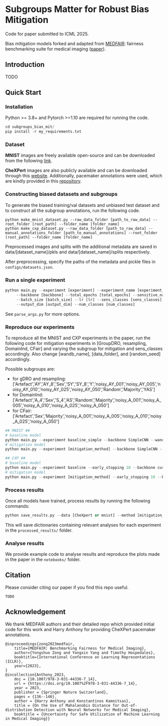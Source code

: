 # Subgroups Matter for Robust Bias Mitigation

Code for paper submitted to ICML 2025.

Bias mitigation models forked and adapted from [MEDFAIR](https://github.com/ys-zong/MEDFAIR/blob/main/): fairness benchmarking suite for medical imaging ([paper](https://arxiv.org/abs/2210.01725)). 

## Introduction

TODO

## Quick Start

### Installation
Python >= 3.8+ and Pytorch >=1.10 are required for running the code.

```python
cd subgroups_bias_mit/
pip install -r my_requirements.txt
```

### Dataset

**MNIST** images are freely available open-source and can be downloaded from the following [link](https://www.kaggle.com/datasets/hojjatk/mnist-dataset).

**CheXPert** images are also publicly available and can be downloaded through this [website](https://stanfordmlgroup.github.io/competitions/chexpert/). 
Additionally, pacemaker annotations were used, which are kindly provided in this [repository](https://github.com/HarryAnthony/Mahalanobis-OOD-detection).

### Constructing biased datasets and subgroups

To generate the biased training/val datasets and unbiased test dataset and to construct all the subgroup annotations, run the following code. 
```
python make_mnist_dataset.py --raw_data_folder [path_to_raw_data] --root_folder [root_path] --folder_name [folder_name]
python make_cxp_dataset.py --raw_data_folder [path_to_raw_data] --manual_annotations_folder [path_to_manual_annotations] --root_folder [root_path] --folder_name [folder_name]
```

Preprocessed images and splits with the additional metadata are saved in data/[dataset_name]/pkls and data/[dataset_name]/splits respectively.
 
After preprocessing, specify the paths of the metadata and pickle files in `configs/datasets.json`.

### Run a single experiment

```python
python main.py --experiment [experiment] --experiment_name [experiment_name] --dataset_name [dataset_name] \
     --backbone [backbone] --total_epochs [total_epochs] --sensitive_name [sensitive_name] \
     --batch_size [batch_size] --lr [lr] --sens_classes [sens_classes]  --val_strategy [val_strategy] \
     --output_dim [output_dim] --num_classes [num_classes]
```

See `parse_args.py` for more options.

### Reproduce our experiments

To reproduce all the MNIST and CXP experiments in the paper, run the following code for mitigation experiments in [GroupDRO, resampling, DomainInd, CFair] and varying the subgroup for mitigation and sens_classes accordingly. Also change [wandb_name], [data_folder], and [random_seed] accordingly.

Possible subgroups are:
- for gDRO and resampling: ['Artefact','AY','AY_8','Sex','SY','SY_8','Y','noisy_AY_001','noisy_AY_005','noisy_AY_010','noisy_AY_025','noisy_AY_050','Random','Majority','YAS']
- for DomainInd: ['Artefact','A_4','Sex','S_4','AS','Random','Majority','noisy_A_001','noisy_A_005','noisy_A_010','noisy_A_025','noisy_A_050']
- for CFair: ['Artefact','Sex','Majority','noisy_A_001','noisy_A_005','noisy_A_010','noisy_A_025','noisy_A_050']

```python
## MNIST ##
# baseline model
python main.py --experiment baseline_simple --backbone SimpleCNN --wandb_name [wandb_name] --groupdro_adj 1 --early_stopping 50 --dataset_name MNIST --data_folder [data_folder] --is_small True --total_epochs 50 --batch_size 128 --lr 0.001 --output_dim 1 --num_classes 1  --random_seed [random_seed]
# mitigation model
python main.py --experiment [mitigation_method] --backbone SimpleCNN --wandb_name [wandb_name] --early_stopping 50 --dataset_name MNIST --data_folder [data_folder] --is_small True --total_epochs 50 --sensitive_name [subgroup] --sens_classes [n_subgroups] --batch_size 128 --lr 0.001 --output_dim 1 --num_classes 1  --random_seed [random_seed]

## CXP ##
# baseline model
python main.py --experiment baseline --early_stopping 10 --backbone cusDenseNet121 --wandb_name [wandb_name] --early_stopping 10 --dataset_name CXP --data_folder [data_folder] --pretrained True --total_epochs 100 --batch_size 256 --lr 0.0005 --output_dim 1 --num_classes 1 --random_seed [random_seed]
# mitigation model
python main.py --experiment [mitigation_method] --early_stopping 10 --backbone cusDenseNet121 --wandb_name [wandb_name] --early_stopping 10 --dataset_name CXP --data_folder [data_folder] --pretrained True --total_epochs 100 --sensitive_name [subgroup] --sens_classes [n_subgroups] --batch_size 256 --lr 0.0005 --output_dim 1 --num_classes 1 --random_seed [random_seed]
```


### Process results

Once all models have trained, process results by running the following commands:

```python
python save_results.py --data [CheXpert or mnist] --method [mitigation_method] --root_folder [path_to_root_folder] --experiment_folder [parent_dir_where_experiments_are_saved] --data_folder [data_folder] --wandb_name [wandb_name] --random_seed_folders [random_seed_folders]
```
This will save dictionaries containing relevant analyses for each experiment in the `processed_results/` folder.

### Analyse results

We provide example code to analyse results and reproduce the plots made in the paper in the `notebooks/` folder.

## Citation
Please consider citing our paper if you find this repo useful.
```
TODO
```

## Acknowledgement

We thank MEDFAIR authors and their detailed repo which provided initial code for this work and Harry Anthony for providing CheXPert pacemaker annotations.
```
@inproceedings{zong2023medfair,
    title={MEDFAIR: Benchmarking Fairness for Medical Imaging},
    author={Yongshuo Zong and Yongxin Yang and Timothy Hospedales},
    booktitle={International Conference on Learning Representations (ICLR)},
    year={2023},
}
@incollection{Anthony_2023,
	doi = {10.1007/978-3-031-44336-7_14},
	url = {https://doi.org/10.1007%2F978-3-031-44336-7_14},
	year = 2023,
	publisher = {Springer Nature Switzerland},
	pages = {136--146},
	author = {Harry Anthony and Konstantinos Kamnitsas},
	title = {On the Use of Mahalanobis Distance for Out-of-distribution Detection with Neural Networks for Medical Imaging},
	booktitle = {Uncertainty for Safe Utilization of Machine Learning in Medical Imaging}}
```


